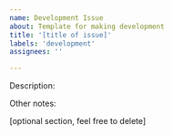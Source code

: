 ```yaml
---
name: Development Issue
about: Template for making development 
title: '[title of issue]'
labels: 'development'
assignees: ''

---
```

Description:

Other notes:

[optional section, feel free to delete]
